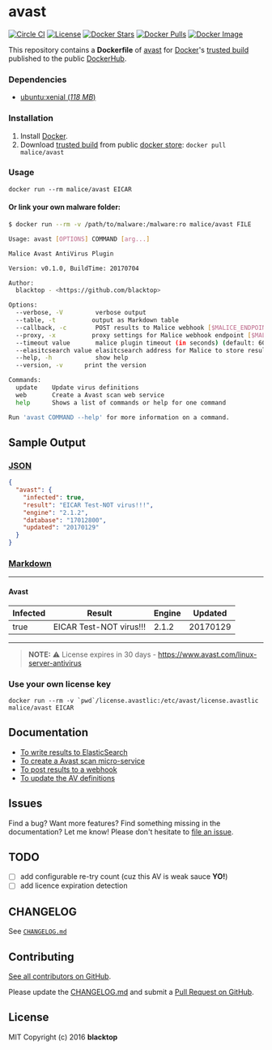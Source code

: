 # avast

[![Circle CI](https://circleci.com/gh/malice-plugins/avast.png?style=shield)](https://circleci.com/gh/malice-plugins/avast) [![License](http://img.shields.io/:license-mit-blue.svg)](http://doge.mit-license.org) [![Docker Stars](https://img.shields.io/docker/stars/malice/avast.svg)](https://store.docker.com/community/images/malice/avast) [![Docker Pulls](https://img.shields.io/docker/pulls/malice/avast.svg)](https://store.docker.com/community/images/malice/avast) [![Docker Image](https://img.shields.io/badge/docker%20image-520MB-blue.svg)](https://store.docker.com/community/images/malice/avast)

This repository contains a **Dockerfile** of [avast](https://www.avast.com/en-us/linux-server-antivirus) for [Docker](https://www.docker.com/)'s [trusted build](https://store.docker.com/community/images/malice/avast) published to the public [DockerHub](https://index.docker.io/).

### Dependencies

- [ubuntu:xenial (_118 MB_\)](https://store.docker.com/images/ubuntu)

### Installation

1.  Install [Docker](https://www.docker.com/).
2.  Download [trusted build](https://store.docker.com/community/images/malice/avast) from public [docker store](https://store.docker.com): `docker pull malice/avast`

### Usage

```
docker run --rm malice/avast EICAR
```

#### Or link your own malware folder:

```bash
$ docker run --rm -v /path/to/malware:/malware:ro malice/avast FILE

Usage: avast [OPTIONS] COMMAND [arg...]

Malice Avast AntiVirus Plugin

Version: v0.1.0, BuildTime: 20170704

Author:
  blacktop - <https://github.com/blacktop>

Options:
  --verbose, -V         verbose output
  --table, -t	       output as Markdown table
  --callback, -c	    POST results to Malice webhook [$MALICE_ENDPOINT]
  --proxy, -x	       proxy settings for Malice webhook endpoint [$MALICE_PROXY]
  --timeout value       malice plugin timeout (in seconds) (default: 60) [$MALICE_TIMEOUT]
  --elasitcsearch value elasitcsearch address for Malice to store results [$MALICE_ELASTICSEARCH]
  --help, -h	        show help
  --version, -v	     print the version

Commands:
  update	Update virus definitions
  web       Create a Avast scan web service
  help		Shows a list of commands or help for one command

Run 'avast COMMAND --help' for more information on a command.
```

## Sample Output

### [JSON](https://github.com/malice-plugins/avast/blob/master/docs/results.json)

```json
{
  "avast": {
    "infected": true,
    "result": "EICAR Test-NOT virus!!!",
    "engine": "2.1.2",
    "database": "17012800",
    "updated": "20170129"
  }
}
```

### [Markdown](https://github.com/malice-plugins/avast/blob/master/docs/SAMPLE.md)

---

#### Avast

| Infected | Result                  | Engine | Updated  |
| -------- | ----------------------- | ------ | -------- |
| true     | EICAR Test-NOT virus!!! | 2.1.2  | 20170129 |

---

> **NOTE:** :warning: License expires in 30 days - https://www.avast.com/linux-server-antivirus

### Use your own license key

```
docker run --rm -v `pwd`/license.avastlic:/etc/avast/license.avastlic malice/avast EICAR
```

## Documentation

- [To write results to ElasticSearch](https://github.com/malice-plugins/avast/blob/master/docs/elasticsearch.md)
- [To create a Avast scan micro-service](https://github.com/malice-plugins/avast/blob/master/docs/web.md)
- [To post results to a webhook](https://github.com/malice-plugins/avast/blob/master/docs/callback.md)
- [To update the AV definitions](https://github.com/malice-plugins/avast/blob/master/docs/update.md)

## Issues

Find a bug? Want more features? Find something missing in the documentation? Let me know! Please don't hesitate to [file an issue](https://github.com/malice-plugins/avast/issues/new).

## TODO

- [ ] add configurable re-try count (cuz this AV is weak sauce **YO!**)
- [ ] add licence expiration detection

## CHANGELOG

See [`CHANGELOG.md`](https://github.com/malice-plugins/avast/blob/master/CHANGELOG.md)

## Contributing

[See all contributors on GitHub](https://github.com/malice-plugins/avast/graphs/contributors).

Please update the [CHANGELOG.md](https://github.com/malice-plugins/avast/blob/master/CHANGELOG.md) and submit a [Pull Request on GitHub](https://help.github.com/articles/using-pull-requests/).

## License

MIT Copyright (c) 2016 **blacktop**
